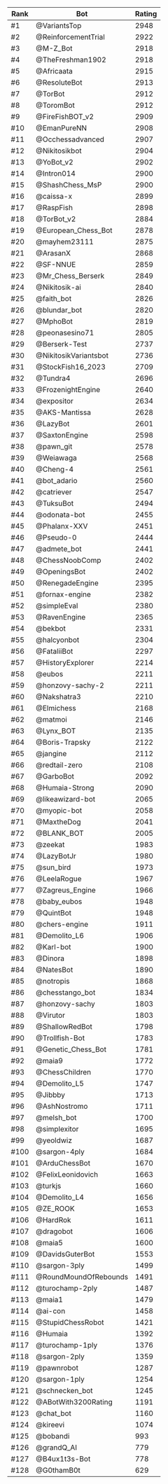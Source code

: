 Rank|Bot|Rating
---|---|---
#1|@VariantsTop|2948
#2|@ReinforcementTrial|2922
#3|@M-Z_Bot|2918
#4|@TheFreshman1902|2918
#5|@Africaata|2915
#6|@ResoluteBot|2913
#7|@TorBot|2912
#8|@ToromBot|2912
#9|@FireFishBOT_v2|2909
#10|@EmanPureNN|2908
#11|@Occhessadvanced|2907
#12|@Nikitosikbot|2904
#13|@YoBot_v2|2902
#14|@Intron014|2900
#15|@ShashChess_MsP|2900
#16|@caissa-x|2899
#17|@RaspFish|2898
#18|@TorBot_v2|2884
#19|@European_Chess_Bot|2878
#20|@mayhem23111|2875
#21|@ArasanX|2868
#22|@SF-NNUE|2859
#23|@Mr_Chess_Berserk|2849
#24|@Nikitosik-ai|2840
#25|@faith_bot|2826
#26|@blundar_bot|2820
#27|@MphoBot|2819
#28|@peonasesino71|2805
#29|@Berserk-Test|2737
#30|@NikitosikVariantsbot|2736
#31|@StockFish16_2023|2709
#32|@Tundra4|2696
#33|@FrozenightEngine|2640
#34|@expositor|2634
#35|@AKS-Mantissa|2628
#36|@LazyBot|2601
#37|@SaxtonEngine|2598
#38|@pawn_git|2578
#39|@Weiawaga|2568
#40|@Cheng-4|2561
#41|@bot_adario|2560
#42|@catriever|2547
#43|@TuksuBot|2494
#44|@odonata-bot|2455
#45|@Phalanx-XXV|2451
#46|@Pseudo-0|2444
#47|@admete_bot|2441
#48|@ChessNoobComp|2402
#49|@OpeningsBot|2402
#50|@RenegadeEngine|2395
#51|@fornax-engine|2382
#52|@simpleEval|2380
#53|@RavenEngine|2365
#54|@bekbot|2331
#55|@halcyonbot|2304
#56|@FataliiBot|2297
#57|@HistoryExplorer|2214
#58|@eubos|2211
#59|@honzovy-sachy-2|2211
#60|@Nakshatra3|2210
#61|@Elmichess|2168
#62|@matmoi|2146
#63|@Lynx_BOT|2135
#64|@Boris-Trapsky|2122
#65|@jangine|2112
#66|@redtail-zero|2108
#67|@GarboBot|2092
#68|@Humaia-Strong|2090
#69|@likeawizard-bot|2065
#70|@myopic-bot|2058
#71|@MaxtheDog|2041
#72|@BLANK_BOT|2005
#73|@zeekat|1983
#74|@LazyBotJr|1980
#75|@sun_bird|1973
#76|@LeelaRogue|1967
#77|@Zagreus_Engine|1966
#78|@baby_eubos|1948
#79|@QuintBot|1948
#80|@chers-engine|1911
#81|@Demolito_L6|1906
#82|@Karl-bot|1900
#83|@Dinora|1898
#84|@NatesBot|1890
#85|@notropis|1868
#86|@chesstango_bot|1834
#87|@honzovy-sachy|1803
#88|@Virutor|1803
#89|@ShallowRedBot|1798
#90|@Trollfish-Bot|1783
#91|@Genetic_Chess_Bot|1781
#92|@maia9|1772
#93|@ChessChildren|1770
#94|@Demolito_L5|1747
#95|@Jibbby|1713
#96|@AshNostromo|1711
#97|@melsh_bot|1700
#98|@simplexitor|1695
#99|@yeoldwiz|1687
#100|@sargon-4ply|1684
#101|@ArduChessBot|1670
#102|@FelixLeonidovich|1663
#103|@turkjs|1660
#104|@Demolito_L4|1656
#105|@ZE_ROOK|1653
#106|@HardRok|1611
#107|@dragobot|1606
#108|@maia5|1600
#109|@DavidsGuterBot|1553
#110|@sargon-3ply|1499
#111|@RoundMoundOfRebounds|1491
#112|@turochamp-2ply|1487
#113|@maia1|1479
#114|@ai-con|1458
#115|@StupidChessRobot|1421
#116|@Humaia|1392
#117|@turochamp-1ply|1376
#118|@sargon-2ply|1359
#119|@pawnrobot|1287
#120|@sargon-1ply|1254
#121|@schnecken_bot|1245
#122|@ABotWith3200Rating|1191
#123|@chat_bot|1160
#124|@kireevi|1074
#125|@bobandi|993
#126|@grandQ_AI|779
#127|@B4ux1t3s-Bot|778
#128|@G0thamB0t|629
